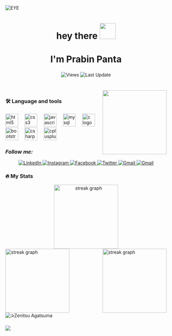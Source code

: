 ![EYE](https://github.com/prabinpanta0/prabinpanta0/assets/87630026/169f796b-bc10-4372-91c0-7c4186fbdc5c)
###

<h1 align="center">hey there <img src="https://media.giphy.com/media/w1OBpBd7kJqHrJnJ13/giphy.gif" width="50"]></h1>

###

<h1 align="center">I'm Prabin Panta</h1>

###

  <div align="center">
    
![Views](https://komarev.com/ghpvc/?username=prabinpanta0)
![Last Update](https://img.shields.io/github/last-commit/prabinpanta0/prabinpanta0?label=Last%20Update&style=social)
  </div>

  ###

<br clear="both">

<img align="right" height="200" src="https://i.pinimg.com/736x/62/24/8c/62248cb4c71b57a6a1599991887cce71.jpg"  />


###

<h3 align="left">🛠 Language and tools</h3>

###

<div align="left">
  <img src="https://cdn.jsdelivr.net/gh/devicons/devicon/icons/html5/html5-original.svg" height="40" alt="html5 logo"  />
  <img width="12" />
  <img src="https://cdn.jsdelivr.net/gh/devicons/devicon/icons/css3/css3-original.svg" height="40" alt="css3 logo"  />
  <img width="12" />
  <img src="https://cdn.jsdelivr.net/gh/devicons/devicon/icons/javascript/javascript-original.svg" height="40" alt="javascript logo"  />
  <img width="12" />
  <img src="https://cdn.jsdelivr.net/gh/devicons/devicon/icons/mysql/mysql-original.svg" height="40" alt="mysql logo"  />
  <img width="12" />
  <img src="https://cdn.jsdelivr.net/gh/devicons/devicon/icons/c/c-original.svg" height="40" alt="c logo"  />
  <img width="12" />
  <img src="https://cdn.jsdelivr.net/gh/devicons/devicon/icons/bootstrap/bootstrap-original.svg" height="40" alt="bootstrap logo"  />
  <img width="12" />
  <img src="https://cdn.jsdelivr.net/gh/devicons/devicon/icons/csharp/csharp-original.svg" height="40" alt="csharp logo"  />
  <img width="12" />
  <img src="https://cdn.jsdelivr.net/gh/devicons/devicon/icons/cplusplus/cplusplus-original.svg" height="40" alt="cplusplus logo"  />
</div>

###
<h3><i>Follow me:</i></h3>
<div  align="center">

  <a href="https://www.linkedin.com/in/prabinpanta00/" target="_blank">
    <img src="https://img.shields.io/badge/LinkedIn-%230077B5.svg?&style=flat-square&logo=linkedin&color=071A2C" alt="LinkedIn">
  </a>
  <a href="https://www.instagram.com/prabinpanta0/" target="_blank">
    <img src="https://img.shields.io/badge/Instagram-%23E4405F.svg?&style=flat-square&logo=instagram&color=071A2C" alt="Instagram">
  </a>
  <a href="https://www.facebook.com/prabinpanta0" target="_blank">
    <img src="https://img.shields.io/badge/Facebook-%231877F2.svg?&style=flat-square&logo=facebook&color=071A2C" alt="Facebook">
  </a>

 <a href="https://twitter.com/PrabinPanta6/" target="_blank">
    <img src="https://img.shields.io/badge/Twitter-%231877F2.svg?&style=flat-square&logo=twitter&color=071A2C" alt="Twitter">
  </a>
   <a href="mailto:pantaprabin30@gmail.com" mailto="pantaprabin30@gmail.com" target="_blank">
    <img src="https://img.shields.io/badge/Gmail-%231877F2.svg?&style=flat-square&logo=gmail&color=071A2C" alt="Gmail">
  </a>
     <a href="prabinpanta0" target="_blank">
    <img src="https://img.shields.io/badge/%F0%9F%A4%97%20Hugging%20Face-Spaces&color=071A2C" alt="Gmail">
  </a>
</div>


###

<h3>🔥 My Stats</h3>


<div align="left">
  <div align="center">
  <img src="https://streak-stats.demolab.com?user=prabinpanta0&locale=en&mode=daily&theme=dark&hide_border=false&border_radius=5&order=3" height="200" alt="streak graph"  />
  </div>
  <img align="left" src="https://github-readme-stats.vercel.app/api?username=prabinpanta0&show_icons=true&theme=algolia" height="200" alt="streak graph"  />


  <img align="right" src="https://github-readme-stats.vercel.app/api/top-langs/?username=prabinpanta0&hide_progress=false&layout=compact" height="200" alt="streak graph"  />
  
</div>



###

![✰Zenitsu Agatsuma](https://github.com/prabinpanta0/prabinpanta0/assets/87630026/c3d15fde-6866-4a8c-9e10-b864d51baabd)

###

<div style="align-items:center;">
  <img src="https://capsule-render.vercel.app/api?type=waving&color=gradient&height=60&section=footer"/>
</div>

